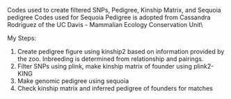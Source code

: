 Codes used to create filtered SNPs, Pedigree, Kinship Matrix, and Sequoia pedigree
Codes used for Sequoia Pedigree is adopted from Cassandra Rodriguez of the UC Davis - Mammalian Ecology Conservation Unit\

My Steps:
1. Create pedigree figure using kinship2 based on information provided by the zoo. Inbreeding is determined from relationship and pairings.
2. Filter SNPs using plink, make kinship matrix of founder using plink2-KING
3. Make genomic pedigree using sequoia
4. Check kinship matrix and inferred pedigree of founders for matches
